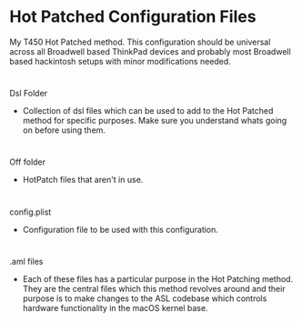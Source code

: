 # Hot Patched Configuration Files

My T450 Hot Patched method. This configuration should be universal across all Broadwell based ThinkPad devices and probably most Broadwell based hackintosh setups with minor modifications needed.

#

Dsl Folder
 
- Collection of dsl files which can be used to add to the Hot Patched method for specific purposes. Make sure you understand whats going on before using them.

#

Off folder

- HotPatch files that aren't in use.

#

config.plist

- Configuration file to be used with this configuration.

#

.aml files

- Each of these files has a particular purpose in the Hot Patching method. They are the central files which this method revolves around and their purpose is to make changes to the ASL codebase which controls hardware functionality in the macOS kernel base. 
